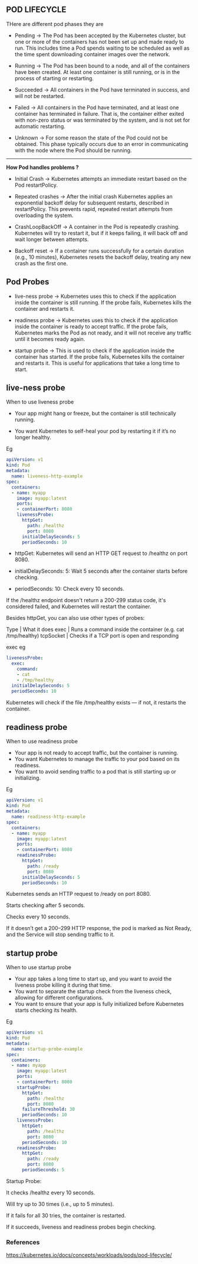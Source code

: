 ## POD LIFECYCLE

THere are different pod phases they are 

- Pending -> The Pod has been accepted by the Kubernetes cluster, but one or more of the containers has not been set up and made ready to run. This includes time a Pod spends waiting to be scheduled as well as the time spent downloading container images over the network.

- Running -> The Pod has been bound to a node, and all of the containers have been created. At least one container is still running, or is in the process of starting or restarting.

- Succeeded -> All containers in the Pod have terminated in success, and will not be restarted.

- Failed -> All containers in the Pod have terminated, and at least one container has terminated in failure. That is, the container either exited with non-zero status or was terminated by the system, and is not set for automatic restarting.

- Unknown -> For some reason the state of the Pod could not be obtained. This phase typically occurs due to an error in communicating with the node where the Pod should be running.

---

**How Pod handles problems ?**

- Initial Crash ->  Kubernetes attempts an immediate restart based on the Pod restartPolicy.

- Repeated crashes -> After the initial crash Kubernetes applies an exponential backoff delay for subsequent restarts, described in restartPolicy. This prevents rapid, repeated restart attempts from overloading the system.

- CrashLoopBackOff -> A container in the Pod is repeatedly crashing. Kubernetes will try to restart it, but if it keeps failing, it will back off and wait longer between attempts.

- Backoff reset -> If a container runs successfully for a certain duration (e.g., 10 minutes), Kubernetes resets the backoff delay, treating any new crash as the first one.

## Pod Probes

- live-ness probe -> Kubernetes uses this to check if the application inside the container is still running. If the probe fails, Kubernetes kills the container and restarts it.

- readiness probe -> Kubernetes uses this to check if the application inside the container is ready to accept traffic. If the probe fails, Kubernetes marks the Pod as not ready, and it will not receive any traffic until it becomes ready again.

- startup probe -> This is used to check if the application inside the container has started. If the probe fails, Kubernetes kills the container and restarts it. This is useful for applications that take a long time to start.


## live-ness probe

When to use liveness probe

- Your app might hang or freeze, but the container is still technically running.

- You want Kubernetes to self-heal your pod by restarting it if it’s no longer healthy.

Eg

```yaml
apiVersion: v1
kind: Pod
metadata:
  name: liveness-http-example
spec:
  containers:
  - name: myapp
    image: myapp:latest
    ports:
    - containerPort: 8080
    livenessProbe:
      httpGet:
        path: /healthz
        port: 8080
      initialDelaySeconds: 5
      periodSeconds: 10
```

- httpGet: Kubernetes will send an HTTP GET request to /healthz on port 8080.

- initialDelaySeconds: 5: Wait 5 seconds after the container starts before checking.

- periodSeconds: 10: Check every 10 seconds.

If the /healthz endpoint doesn't return a 200-299 status code, it's considered failed, and Kubernetes will restart the container.

Besides httpGet, you can also use other types of probes:

Type | What it does
exec | Runs a command inside the container (e.g. cat /tmp/healthy)
tcpSocket | Checks if a TCP port is open and responding

exec eg 

```yaml
livenessProbe:
  exec:
    command:
    - cat
    - /tmp/healthy
  initialDelaySeconds: 5
  periodSeconds: 10
```

Kubernetes will check if the file /tmp/healthy exists — if not, it restarts the container.



## readiness probe

When to use readiness probe

- Your app is not ready to accept traffic, but the container is running.
- You want Kubernetes to manage the traffic to your pod based on its readiness.
- You want to avoid sending traffic to a pod that is still starting up or initializing.



Eg

```yaml
apiVersion: v1
kind: Pod
metadata:
  name: readiness-http-example
spec:
  containers:
  - name: myapp
    image: myapp:latest
    ports:
    - containerPort: 8080
    readinessProbe:
      httpGet:
        path: /ready
        port: 8080
      initialDelaySeconds: 5
      periodSeconds: 10

```

Kubernetes sends an HTTP request to /ready on port 8080.

Starts checking after 5 seconds.

Checks every 10 seconds.

If it doesn’t get a 200–299 HTTP response, the pod is marked as Not Ready, and the Service will stop sending traffic to it.

## startup probe

When to use startup probe

- Your app takes a long time to start up, and you want to avoid the liveness probe killing it during that time.
- You want to separate the startup check from the liveness check, allowing for different configurations.
- You want to ensure that your app is fully initialized before Kubernetes starts checking its health.

Eg

```yaml
apiVersion: v1
kind: Pod
metadata:
  name: startup-probe-example
spec:
  containers:
  - name: myapp
    image: myapp:latest
    ports:
    - containerPort: 8080
    startupProbe:
      httpGet:
        path: /healthz
        port: 8080
      failureThreshold: 30
      periodSeconds: 10
    livenessProbe:
      httpGet:
        path: /healthz
        port: 8080
      periodSeconds: 10
    readinessProbe:
      httpGet:
        path: /ready
        port: 8080
      periodSeconds: 5
```

Startup Probe:

It checks /healthz every 10 seconds.

Will try up to 30 times (i.e., up to 5 minutes).

If it fails for all 30 tries, the container is restarted.

If it succeeds, liveness and readiness probes begin checking.

### References

https://kubernetes.io/docs/concepts/workloads/pods/pod-lifecycle/

